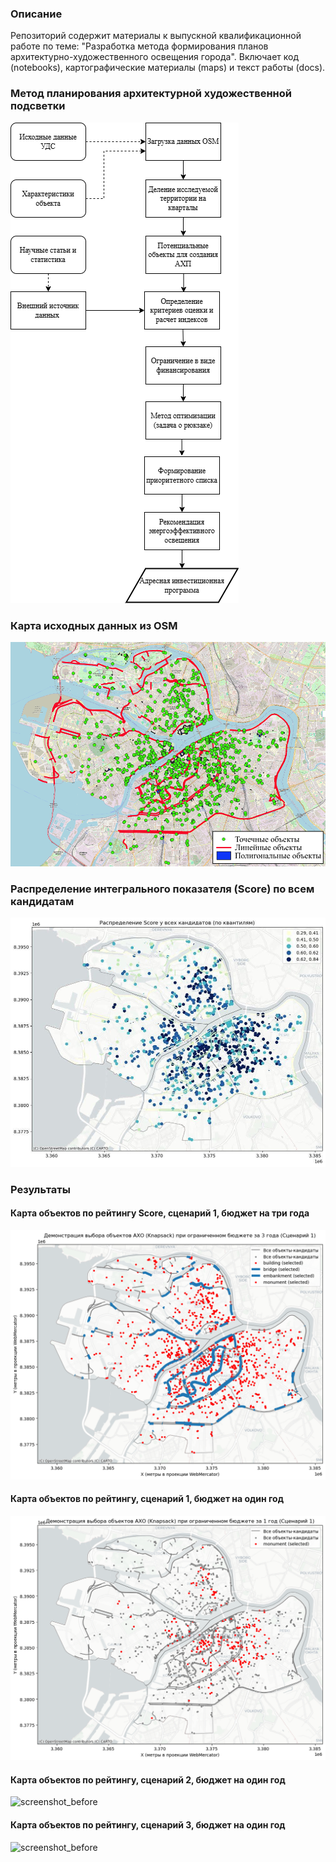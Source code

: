 ### Описание
Репозиторий содержит материалы к выпускной квалификационной работе по теме: "Разработка метода формирования планов архитектурно-художественного освещения города". Включает код (notebooks), картографические материалы (maps) и текст работы (docs).
### Метод планирования архитектурной художественной подсветки
![screenshot_before](https://github.com/nktfedorenko/urban-lighting-optimization/blob/01ac27ac2648e272bb2200b0d4a170992e394e10/maps/%D0%9C%D0%B5%D1%82%D0%BE%D0%B4%20%D0%BF%D0%BB%D0%B0%D0%BD%D0%B8%D1%80%D0%BE%D0%B2%D0%B0%D0%BD%D0%B8%D1%8F%20%D0%B0%D1%80%D1%85%D0%B8%D1%82%D0%B5%D0%BA%D1%82%D1%83%D1%80%D0%BD%D0%BE%D0%B9%20%D1%85%D1%83%D0%B4%D0%BE%D0%B6%D0%B5%D1%81%D1%82%D0%B2%D0%B5%D0%BD%D0%BD%D0%BE%D0%B9%20%D0%BF%D0%BE%D0%B4%D1%81%D0%B2%D0%B5%D1%82%D0%BA%D0%B8.png)
### Карта исходных данных из OSM
![screenshot_before](https://github.com/nktfedorenko/urban-lighting-optimization/blob/841c458117c63c0a3f880d4848b976935a781a99/maps/%D0%9A%D0%B0%D1%80%D1%82%D0%B0%20%D0%B8%D1%81%D1%85%D0%BE%D0%B4%D0%BD%D1%8B%D1%85%20%D0%B4%D0%B0%D0%BD%D0%BD%D1%8B%D1%85%20OSM.png)
### Распределение интегрального показателя (Score) по всем кандидатам
![screenshot_before](https://github.com/nktfedorenko/urban-lighting-optimization/blob/c88d736924e7f3770f2a14a4964277bd9bfce63e/maps/%D0%A0%D0%B0%D1%81%D0%BF%D1%80%D0%B5%D0%B4%D0%B5%D0%BB%D0%B5%D0%BD%D0%B8%D0%B5%20%D0%B8%D0%BD%D1%82%D0%B5%D0%B3%D1%80%D0%B0%D0%BB%D1%8C%D0%BD%D0%BE%D0%B3%D0%BE%20%D0%BF%D0%BE%D0%BA%D0%B0%D0%B7%D0%B0%D1%82%D0%B5%D0%BB%D1%8F%20(Score)%20%D0%BF%D0%BE%20%D0%B2%D1%81%D0%B5%D0%BC%20%D0%BA%D0%B0%D0%BD%D0%B4%D0%B8%D0%B4%D0%B0%D1%82%D0%B0%D0%BC.jpg)
### Результаты
#### Карта объектов по рейтингу Score, сценарий 1, бюджет на три года
![screenshot_before](https://github.com/nktfedorenko/urban-lighting-optimization/blob/e217419ad4a32c0a60a59ff96b48bb9245120422/maps/%D0%9A%D0%B0%D1%80%D1%82%D0%B0%20%D0%BE%D0%B1%D1%8A%D0%B5%D0%BA%D1%82%D0%BE%D0%B2%20%D0%BF%D0%BE%20%D1%80%D0%B5%D0%B9%D1%82%D0%B8%D0%BD%D0%B3%D1%83%20Score%2C%20%D1%81%D1%86%D0%B5%D0%BD%D0%B0%D1%80%D0%B8%D0%B9%201%2C%20%D0%B1%D1%8E%D0%B4%D0%B6%D0%B5%D1%82%20%D0%BD%D0%B0%20%D1%82%D1%80%D0%B8%20%D0%B3%D0%BE%D0%B4%D0%B0.png)
#### Карта объектов по рейтингу, сценарий 1, бюджет на один год
![screenshot_before](https://github.com/nktfedorenko/urban-lighting-optimization/blob/d85e616b39397773ba2891fccb7151ac5dc0f542/maps/%D0%9A%D0%B0%D1%80%D1%82%D0%B0%20%D0%BE%D0%B1%D1%8A%D0%B5%D0%BA%D1%82%D0%BE%D0%B2%20%D0%BF%D0%BE%20%D1%80%D0%B5%D0%B9%D1%82%D0%B8%D0%BD%D0%B3%D1%83%2C%20%D1%81%D1%86%D0%B5%D0%BD%D0%B0%D1%80%D0%B8%D0%B9%201%2C%20%D0%B1%D1%8E%D0%B4%D0%B6%D0%B5%D1%82%20%D0%BD%D0%B0%20%D0%BE%D0%B4%D0%B8%D0%BD%20%D0%B3%D0%BE%D0%B4.png)
#### Карта объектов по рейтингу, сценарий 2, бюджет на один год
![screenshot_before]()
#### Карта объектов по рейтингу, сценарий 3, бюджет на один год
![screenshot_before]()
